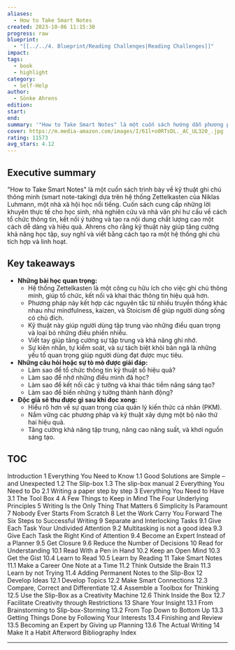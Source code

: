 ```yaml
---
aliases:
  - How to Take Smart Notes
created: 2023-10-06 11:15:30
progress: raw
blueprint:
  - "[[../../4. Blueprint/Reading Challenges|Reading Challenges]]"
impact: 
tags:
  - book
  - highlight
category:
  - Self-Help
author:
  - Sönke Ahrens
edition: 
start: 
end: 
summary: '"How to Take Smart Notes" là một cuốn sách hướng dẫn phương pháp ghi chú thông minh để nâng cao hiệu suất viết, học tập và suy nghĩ. Tác giả Sönke Ahrens giới thiệu hệ thống ghi chú Zettelkasten của Niklas Luhmann, một kỹ thuật hiệu quả giúp thu thập kiến thức, kết nối ý tưởng và tạo ra nội dung chất lượng cao.'
cover: https://m.media-amazon.com/images/I/61l+o0RTsDL._AC_UL320_.jpg
rating: 11573
avg_stars: 4.12
---
```



## Executive summary

"How to Take Smart Notes" là một cuốn sách trình bày về kỹ thuật ghi chú thông minh (smart note-taking) dựa trên hệ thống Zettelkasten của Niklas Luhmann, một nhà xã hội học nổi tiếng. Cuốn sách  cung cấp những lời khuyên thực tế cho học sinh, nhà nghiên cứu và nhà văn phi hư cấu về cách tổ chức thông tin, kết nối ý tưởng và tạo ra nội dung chất lượng cao một cách dễ dàng và hiệu quả. Ahrens  cho rằng kỹ thuật này  giúp  tăng cường khả năng học tập, suy nghĩ  và viết  bằng cách  tạo ra  một  hệ thống  ghi chú  tích hợp  và  linh hoạt.  

## Key takeaways

* **Những bài học quan trọng:**
    *  Hệ thống Zettelkasten  là một công cụ hữu ích cho việc ghi chú thông minh, giúp  tổ chức,  kết nối và  khai thác thông tin hiệu quả hơn.
    *  Phương pháp này  kết hợp các nguyên tắc  từ nhiều truyền thống  khác nhau  như  mindfulness,  kaizen,  và  Stoicism để  giúp  người dùng  sống có chủ đích.
    *  Kỹ thuật này  giúp  người dùng  tập trung  vào những điều  quan trọng  và loại bỏ  những điều  phiền nhiễu.
    *  Viết tay  giúp tăng cường  sự  tập trung  và khả năng  ghi nhớ.
    *  Sự  kiên nhẫn,  tự  kiểm soát,  và  sự  tách biệt khỏi  bản  ngã  là  những  yếu tố  quan trọng  giúp  người dùng  đạt được  mục tiêu.
* **Những câu hỏi hoặc sự tò mò được giải đáp:**
    *  Làm sao để  tổ chức  thông tin kỹ thuật số hiệu quả?
    *  Làm sao để  nhớ những điều  mình đã  học?
    *  Làm sao để  kết nối các  ý tưởng  và  khai thác  tiềm năng sáng tạo?
    *  Làm sao để  biến những  ý tưởng  thành  hành động?
* **Độc giả sẽ thu được gì sau khi đọc xong:**
    * Hiểu rõ hơn về  sự  quan trọng  của  quản lý kiến thức cá nhân (PKM).
    *  Nắm vững  các phương pháp  và  kỹ thuật  xây dựng một  bộ não thứ hai hiệu quả.
    *  Tăng cường  khả năng  tập trung,  nâng cao  năng suất,  và  khơi nguồn  sáng tạo.

## TOC

Introduction
1 Everything You Need to Know
1.1 Good Solutions are Simple – and Unexpected
1.2 The Slip-box
1.3 The slip-box manual
2 Everything You Need to Do
2.1 Writing a paper step by step
3 Everything You Need to Have
3.1 The Tool Box
4 A Few Things to Keep in Mind
The Four Underlying Principles
5 Writing Is the Only Thing That Matters
6 Simplicity Is Paramount
7 Nobody Ever Starts From Scratch
8 Let the Work Carry You Forward
The Six Steps to Successful Writing
9 Separate and Interlocking Tasks
9.1 Give Each Task Your Undivided Attention
9.2 Multitasking is not a good idea
9.3 Give Each Task the Right Kind of Attention
9.4 Become an Expert Instead of a Planner
9.5 Get Closure
9.6 Reduce the Number of Decisions
10 Read for Understanding
10.1 Read With a Pen in Hand
10.2 Keep an Open Mind
10.3 Get the Gist
10.4 Learn to Read
10.5 Learn by Reading
11 Take Smart Notes
11.1 Make a Career One Note at a Time
11.2 Think Outside the Brain
11.3 Learn by not Trying
11.4 Adding Permanent Notes to the Slip-Box
12 Develop Ideas
12.1 Develop Topics
12.2 Make Smart Connections
12.3 Compare, Correct and Differentiate
12.4 Assemble a Toolbox for Thinking
12.5 Use the Slip-Box as a Creativity Machine
12.6 Think Inside the Box
12.7 Facilitate Creativity through Restrictions
13 Share Your Insight
13.1 From Brainstorming to Slip-box-Storming
13.2 From Top Down to Bottom Up
13.3 Getting Things Done by Following Your Interests
13.4 Finishing and Review
13.5 Becoming an Expert by Giving up Planning
13.6 The Actual Writing
14 Make It a Habit
Afterword
Bibliography
Index

---
